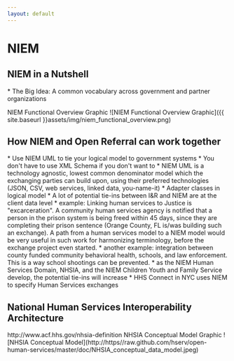 ```yaml
---
layout: default
---
```


<blink><h1>NIEM</h1></blink>
<h2>NIEM in a Nutshell</h2>
* The Big Idea: A common vocabulary across government and partner organizations


NIEM Functional Overview Graphic
![NIEM Functional Overview Graphic]({{ site.baseurl }}assets/img/niem_functional_overview.png)

<h2>How NIEM and Open Referral can work together</h2>
* Use NIEM UML to tie your logical model to government systems
    * You don't have to use XML Schema if you don't want to
    * NIEM UML is a technology agnostic, lowest common denominator model which the exchanging parties can build upon, using their preferred technologies (JSON, CSV, web services, linked data, you-name-it)
* Adapter classes in logical model 
* A lot of potential tie-ins between I&R and NIEM are at the client data level
    * example: Linking human services to Justice is  "excarceration".  A community human services agency  is notified that a person in the prison system is being freed within 45 days, since they are completing their prison sentence (Orange County, FL is/was building such an exchange).  A path from a human services model to a NIEM model would be very useful in such work for harmonizing terminology, before the exchange project even started.
    * another example: integration between county funded community behavioral health, schools, and law enforcement.  This is a way school shootings can be prevented. 
* as the NIEM Human Services Domain, NHSIA, and the NIEM Children Youth and Family Service develop, the potential tie-ins will increase
* HHS Connect in NYC uses NIEM to specify Human Services exchanges

<h2>National Human Services Interoperability Architecture</h2>
http://www.acf.hhs.gov/nhsia-definition
NHSIA Conceptual Model Graphic
![NHSIA Conceptual Model](http://https//raw.github.com/hserv/open-human-services/master/doc/NHSIA_conceptual_data_model.jpeg)
